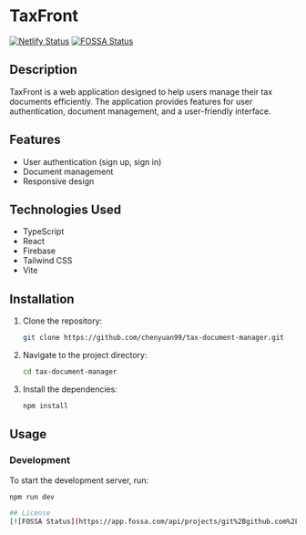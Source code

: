 # TaxFront

[![Netlify Status](https://api.netlify.com/api/v1/badges/b8b3bdcb-cf9e-4958-bcbd-7937f3e46a56/deploy-status)](https://app.netlify.com/sites/taxfront/deploys)
[![FOSSA Status](https://app.fossa.com/api/projects/git%2Bgithub.com%2Fchenyuan99%2FTaxFront.svg?type=shield)](https://app.fossa.com/projects/git%2Bgithub.com%2Fchenyuan99%2FTaxFront?ref=badge_shield)

## Description
TaxFront is a web application designed to help users manage their tax documents efficiently. The application provides features for user authentication, document management, and a user-friendly interface.

## Features
- User authentication (sign up, sign in)
- Document management
- Responsive design

## Technologies Used
- TypeScript
- React
- Firebase
- Tailwind CSS
- Vite

## Installation
1. Clone the repository:
    ```sh
    git clone https://github.com/chenyuan99/tax-document-manager.git
    ```
2. Navigate to the project directory:
    ```sh
    cd tax-document-manager
    ```
3. Install the dependencies:
    ```sh
    npm install
    ```

## Usage
### Development
To start the development server, run:
```sh
npm run dev

## License
[![FOSSA Status](https://app.fossa.com/api/projects/git%2Bgithub.com%2Fchenyuan99%2FTaxFront.svg?type=large)](https://app.fossa.com/projects/git%2Bgithub.com%2Fchenyuan99%2FTaxFront?ref=badge_large)